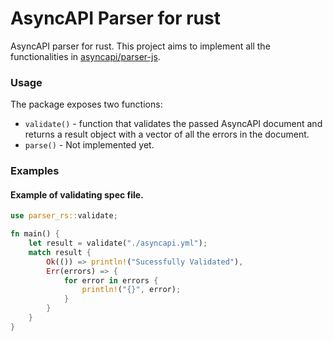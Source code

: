 # AsyncAPI Parser for rust

AsyncAPI parser for rust. This project aims to implement all the functionalities in [asyncapi/parser-js](https://github.com/asyncapi/parser-js).


### Usage 
The package exposes two functions:
- `validate()` - function that validates the passed AsyncAPI document and returns a result object with a vector of all the errors in the document. 
- `parse()` - Not implemented yet.


### Examples 

#### Example of validating spec file. 
```rust
use parser_rs::validate;

fn main() {
    let result = validate("./asyncapi.yml");
    match result {
        Ok(()) => println!("Sucessfully Validated"),
        Err(errors) => {
            for error in errors {
                println!("{}", error);
            }
        }
    }
}
```

